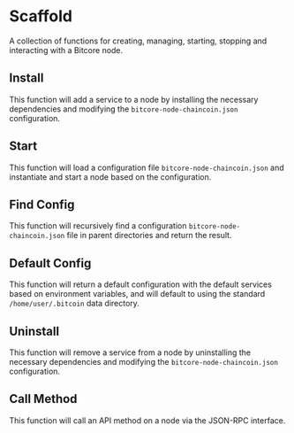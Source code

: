 # Scaffold
A collection of functions for creating, managing, starting, stopping and interacting with a Bitcore node.

## Install
This function will add a service to a node by installing the necessary dependencies and modifying the `bitcore-node-chaincoin.json` configuration.

## Start
This function will load a configuration file `bitcore-node-chaincoin.json` and instantiate and start a node based on the configuration.

## Find Config
This function will recursively find a configuration `bitcore-node-chaincoin.json` file in parent directories and return the result.

## Default Config
This function will return a default configuration with the default services based on environment variables, and will default to using the standard `/home/user/.bitcoin` data directory.

## Uninstall
This function will remove a service from a node by uninstalling the necessary dependencies and modifying the `bitcore-node-chaincoin.json` configuration.

## Call Method
This function will call an API method on a node via the JSON-RPC interface.
